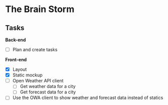 # The Brain Storm

## Tasks

**Back-end**

- [ ] Plan and create tasks

**Front-end**

- [x] Layout
- [x] Static mockup
- [ ] Open Weather API client
  - [ ] Get weather data for a city
  - [ ] Get forecast data for a city
- [ ] Use the OWA client to show weather and forecast data instead of statics
